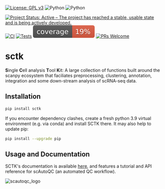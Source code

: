 [![License: GPL v3](https://img.shields.io/badge/License-GPLv3-blue.svg)](https://www.gnu.org/licenses/gpl-3.0)
![Python](https://img.shields.io/badge/python-3.9-blue.svg)
![Python](https://img.shields.io/badge/python-3.10-blue.svg)
<!-- [![PyPI version](https://badge.fury.io/py/sctk.svg)](https://badge.fury.io/py/sctk) -->
[![Project Status: Active – The project has reached a stable, usable state and is being actively developed.](https://www.repostatus.org/badges/latest/active.svg)](https://www.repostatus.org/#active) 
[![CI](https://github.com/Teichlab/sctk/actions/workflows/ci-cd.yaml/badge.svg)](https://github.com/Teichlab/sctk/actions/workflows/ci-cd.yaml)
[![Tests](https://github.com/Teichlab/sctk/actions/workflows/sphinx-autodoc.yaml/badge.svg)](https://github.com/Teichlab/sctk/actions/workflows/sphinx-autodoc.yaml)
![Coverage](coverage.svg)
[![PRs Welcome](https://img.shields.io/badge/PRs-welcome-brightgreen.svg?style=flat-square)](http://makeapullrequest.com)

# sctk

**S**ingle **C**ell analysis **T**ool **K**it: A large collection of functions built around the scanpy ecosystem that faciliates preprocessing, clustering, annotation, integration and some down-stream analysis of scRNA-seq data.

## Installation

```bash
pip install sctk
```

If you encounter dependency clashes, create a fresh python 3.9 virtual environment (e.g. via conda) and install SCTK there. It may also help to update pip:

```bash
pip install --upgrade pip
```

## Usage and Documentation

SCTK's documentation is available [here](https://teichlab.github.io/sctk/), and features a tutorial and API reference for scAutoQC (an automated QC workflow).

<img src="https://github.com/Teichlab/sctk/tree/master/docs/notebooks/scautoqc_logo.png" alt="scautoqc_logo" width="200"/>
